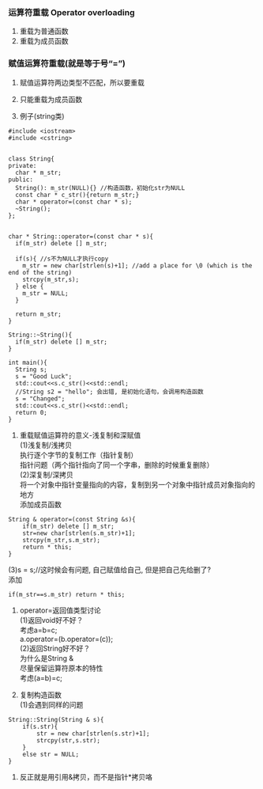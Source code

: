 ### 运算符重载 Operator overloading

1. 重载为普通函数
2. 重载为成员函数

### 赋值运算符重载\(就是等于号“=”\)

1. 赋值运算符两边类型不匹配，所以要重载
2. 只能重载为成员函数

3. 例子\(string类\)

```
#include <iostream>
#include <cstring>


class String{
private:
  char * m_str;
public:
  String(): m_str(NULL){} //构造函数，初始化str为NULL  
  const char * c_str(){return m_str;}
  char * operator=(const char * s);
  ~String();
};


char * String::operator=(const char * s){
  if(m_str) delete [] m_str;

  if(s){ //s不为NULL才执行copy  
    m_str = new char[strlen(s)+1]; //add a place for \0 (which is the end of the string)
    strcpy(m_str,s);
  } else {
    m_str = NULL;
  }

  return m_str;
}

String::~String(){
  if(m_str) delete [] m_str;
}

int main(){
  String s;
  s = "Good Luck";
  std::cout<<s.c_str()<<std::endl;
  //String s2 = "hello"; 会出错, 是初始化语句，会调用构造函数  
  s = "Changed";
  std::cout<<s.c_str()<<std::endl;
  return 0;
}
```

1. 重载赋值运算符的意义-浅复制和深赋值  
   \(1\)浅复制/浅拷贝  
   执行逐个字节的复制工作（指针复制）  
   指针问题（两个指针指向了同一个字串，删除的时候重复删除）  
   \(2\)深复制/深拷贝  
   将一个对象中指针变量指向的内容，复制到另一个对象中指针成员对象指向的地方  
   添加成员函数  

```
String & operator=(const String &s){  
    if(m_str) delete [] m_str;  
    str=new char[strlen(s.m_str)+1];  
    strcpy(m_str,s.m_str);  
    return * this;  
}  
```

\(3\)s = s;//这时候会有问题, 自己赋值给自己, 但是把自己先给删了?  
添加

```
if(m_str==s.m_str) return * this;
```

1. operator=返回值类型讨论  
   \(1\)返回void好不好？  
   考虑a=b=c;  
   a.operator=\(b.operator=\(c\)\);  
   \(2\)返回String好不好？  
   为什么是String &  
   尽量保留运算符原本的特性  
   考虑\(a=b\)=c;

2. 复制构造函数  
   \(1\)会遇到同样的问题

```
String::String(String & s){
    if(s.str){    
        str = new char[strlen(s.str)+1];    
        strcpy(str,s.str);    
    }    
    else str = NULL;    
}  
```

1. 反正就是用引用&拷贝，而不是指针\*拷贝咯



